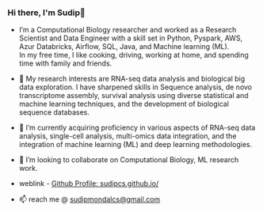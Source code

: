 ### Hi there, I'm Sudip👋

<!--
**sudipcs/sudipcs** is a ✨ _special_ ✨ repository because its `README.md` (this file) appears on your GitHub profile.

Here are some ideas to get you started:

- 🔭 I’m currently working on ...
- 🌱 I’m currently learning ...
- 👯 I’m looking to collaborate on ...
- 🤔 I’m looking for help with ...
- 💬 Ask me about ...
- 📫 How to reach me: ...
- 😄 Pronouns: ...
- ⚡ Fun fact: ...
-->

- I’m a Computational Biology researcher and worked as a Research Scientist and Data Engineer with a skill set in Python, Pyspark, AWS, Azur Databricks, Airflow, SQL, Java, and Machine learning (ML). <br/>
  In my free time, I like cooking, driving, working at home, and spending time with family and friends.
  
- 👀 My research interests are RNA-seq data analysis and biological big data exploration. I have sharpened skills in Sequence analysis, de novo transcriptome assembly, survival analysis using diverse statistical and machine learning techniques, and the development of biological sequence databases.
- 🌱 I’m currently acquiring proficiency in various aspects of RNA-seq data analysis, single-cell analysis, multi-omics data integration, and the integration of machine learning (ML) and deep learning methodologies.
- 💞️ I’m looking to collaborate on Computational Biology, ML research work.
- weblink - <a href="https://sudipcs.github.io/" target="_blank">Github Profile: sudipcs.github.io/</a> 
- 📫 reach me @ sudipmondalcs@gmail.com
